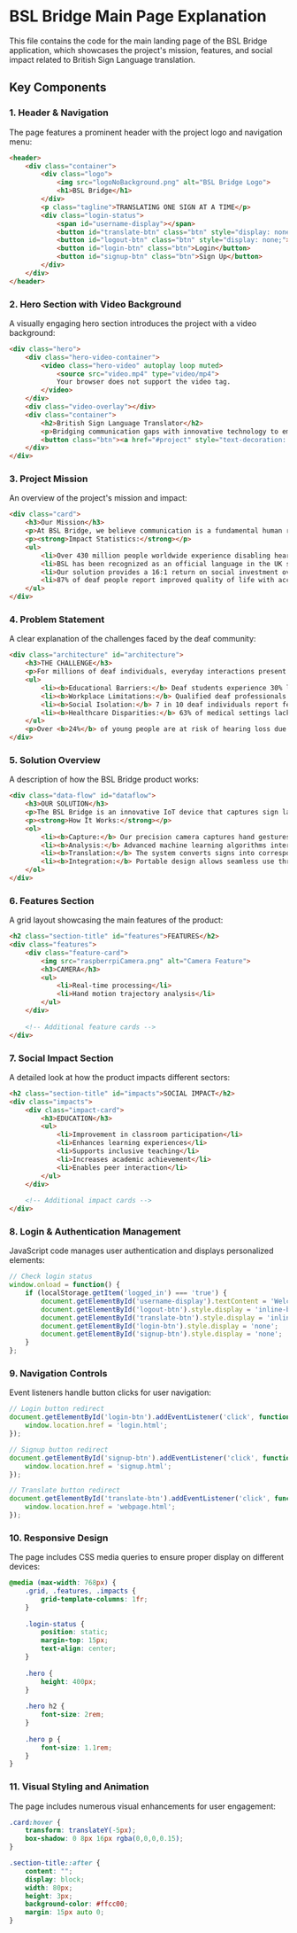 # BSL Bridge Main Page Explanation

This file contains the code for the main landing page of the BSL Bridge application, which showcases the project's mission, features, and social impact related to British Sign Language translation.

## Key Components

### 1. Header & Navigation

The page features a prominent header with the project logo and navigation menu:

```html
<header>
    <div class="container">
        <div class="logo">
            <img src="logoNoBackground.png" alt="BSL Bridge Logo"> 
            <h1>BSL Bridge</h1>
        </div>
        <p class="tagline">TRANSLATING ONE SIGN AT A TIME</p>
        <div class="login-status">
            <span id="username-display"></span>
            <button id="translate-btn" class="btn" style="display: none;">Translate</button>
            <button id="logout-btn" class="btn" style="display: none;">Logout</button>
            <button id="login-btn" class="btn">Login</button>
            <button id="signup-btn" class="btn">Sign Up</button>
        </div>
    </div>
</header>
```

### 2. Hero Section with Video Background

A visually engaging hero section introduces the project with a video background:

```html
<div class="hero">
    <div class="hero-video-container">
        <video class="hero-video" autoplay loop muted>
            <source src="video.mp4" type="video/mp4">
            Your browser does not support the video tag.
        </video>
    </div>
    <div class="video-overlay"></div>
    <div class="container">
        <h2>British Sign Language Translator</h2>
        <p>Bridging communication gaps with innovative technology to empower the deaf and hard of hearing community</p>
        <button class="btn"><a href="#project" style="text-decoration: none;">Learn More</a></button>
    </div>
</div>
```

### 3. Project Mission

An overview of the project's mission and impact:

```html
<div class="card">
    <h3>Our Mission</h3>
    <p>At BSL Bridge, we believe communication is a fundamental human right. Our innovative technology bridges the gap between the deaf community and the hearing world, fostering understanding, inclusion, and equal access to opportunities.</p>
    <p><strong>Impact Statistics:</strong></p> 
    <ul>
        <li>Over 430 million people worldwide experience disabling hearing loss</li>
        <li>BSL has been recognized as an official language in the UK since 2003</li>
        <li>Our solution provides a 16:1 return on social investment over 10 years</li>
        <li>87% of deaf people report improved quality of life with accessible communication tools</li>
    </ul>   
</div>
```

### 4. Problem Statement

A clear explanation of the challenges faced by the deaf community:

```html
<div class="architecture" id="architecture">
    <h3>THE CHALLENGE</h3>
    <p>For millions of deaf individuals, everyday interactions present significant challenges. Communication barriers lead to:</p>
    <ul>
        <li><b>Educational Barriers:</b> Deaf students experience 30% lower graduation rates in settings without proper support systems</li>
        <li><b>Workplace Limitations:</b> Qualified deaf professionals face a 42% higher unemployment rate despite equal qualifications</li>
        <li><b>Social Isolation:</b> 7 in 10 deaf individuals report feelings of exclusion in group settings and public events</li>
        <li><b>Healthcare Disparities:</b> 63% of medical settings lack proper interpretation services, leading to compromised care</li>
    </ul>  
    <p>Over <b>24%</b> of young people are at risk of hearing loss due to unsafe noise exposure, making accessible communication solutions more critical than ever for future generations.</p>
</div>
```

### 5. Solution Overview

A description of how the BSL Bridge product works:

```html
<div class="data-flow" id="dataflow">
    <h3>OUR SOLUTION</h3>
    <p>The BSL Bridge is an innovative IoT device that captures sign language gestures through a camera and translates them into text in real-time. By providing an affordable, portable alternative to human interpreters, we're making communication accessible in classrooms, workplaces, healthcare settings, and beyond.</p>
    <p><strong>How It Works:</strong></p>
    <ol>
        <li><b>Capture:</b> Our precision camera captures hand gestures in real-time</li>
        <li><b>Analysis:</b> Advanced machine learning algorithms interpret the signs using a comprehensive database of BSL patterns</li>
        <li><b>Translation:</b> The system converts signs into corresponding text, displayed on a webpage</li>
        <li><b>Integration:</b> Portable design allows seamless use throughout daily activities</li>
    </ol>
</div>
```

### 6. Features Section

A grid layout showcasing the main features of the product:

```html
<h2 class="section-title" id="features">FEATURES</h2>
<div class="features">
    <div class="feature-card">
        <img src="raspberrpiCamera.png" alt="Camera Feature">
        <h3>CAMERA</h3>
        <ul>
            <li>Real-time processing</li>
            <li>Hand motion trajectory analysis</li>
        </ul>
    </div>
    
    <!-- Additional feature cards -->
</div>
```

### 7. Social Impact Section

A detailed look at how the product impacts different sectors:

```html
<h2 class="section-title" id="impacts">SOCIAL IMPACT</h2>
<div class="impacts">
    <div class="impact-card">
        <h3>EDUCATION</h3>
        <ul>
            <li>Improvement in classroom participation</li>
            <li>Enhances learning experiences</li>
            <li>Supports inclusive teaching</li>
            <li>Increases academic achievement</li>
            <li>Enables peer interaction</li>
        </ul>
    </div>
    
    <!-- Additional impact cards -->
</div>
```

### 8. Login & Authentication Management

JavaScript code manages user authentication and displays personalized elements:

```javascript
// Check login status
window.onload = function() {
    if (localStorage.getItem('logged_in') === 'true') {
        document.getElementById('username-display').textContent = 'Welcome, ' + (localStorage.getItem('username') || 'User');
        document.getElementById('logout-btn').style.display = 'inline-block';
        document.getElementById('translate-btn').style.display = 'inline-block'; // Show translate button
        document.getElementById('login-btn').style.display = 'none';
        document.getElementById('signup-btn').style.display = 'none';
    }
};
```

### 9. Navigation Controls

Event listeners handle button clicks for user navigation:

```javascript
// Login button redirect
document.getElementById('login-btn').addEventListener('click', function() {
    window.location.href = 'login.html';
});

// Signup button redirect
document.getElementById('signup-btn').addEventListener('click', function() {
    window.location.href = 'signup.html';
});

// Translate button redirect
document.getElementById('translate-btn').addEventListener('click', function() {
    window.location.href = 'webpage.html';
});
```

### 10. Responsive Design

The page includes CSS media queries to ensure proper display on different devices:

```css
@media (max-width: 768px) {
    .grid, .features, .impacts {
        grid-template-columns: 1fr;
    }
    
    .login-status {
        position: static;
        margin-top: 15px;
        text-align: center;
    }
    
    .hero {
        height: 400px;
    }
    
    .hero h2 {
        font-size: 2rem;
    }
    
    .hero p {
        font-size: 1.1rem;
    }
}
```

### 11. Visual Styling and Animation

The page includes numerous visual enhancements for user engagement:

```css
.card:hover {
    transform: translateY(-5px);
    box-shadow: 0 8px 16px rgba(0,0,0,0.15);
}

.section-title::after {
    content: "";
    display: block;
    width: 80px;
    height: 3px;
    background-color: #ffcc00;
    margin: 15px auto 0;
}
```